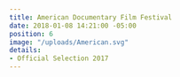 ```yaml
---
title: American Documentary Film Festival
date: 2018-01-08 14:21:00 -05:00
position: 6
image: "/uploads/American.svg"
details:
- Official Selection 2017
---
```



